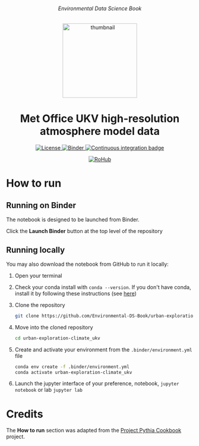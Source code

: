 <div align="center">
    <h6>Environmental Data Science Book</h6>
</div>

<p align="center">
<img src="https://github.com/alan-turing-institute/environmental-ds-book/blob/master/book/figures/logo/logo.png?raw=True" alt="thumbnail" width="200"/>
</p>

<div align="center">
    <h1>Met Office UKV high-resolution atmosphere model data</h1>
</div>

<p align="center">
    <a href="https://github.com/Environmental-DS-Book/urban-exploration-climate_ukv/blob/main/LICENSE">
        <img alt="License" src="https://img.shields.io/badge/License-MIT-yellow.svg">
    </a>
    <a href="https://notebooks.gesis.org/binder/v2/gh/Environmental-DS-Book/urban-exploration-climate_ukv/main?labpath=urban-exploration-climate_ukv.ipynb">
        <img alt="Binder" src="https://mybinder.org/badge_logo.svg">
    </a>
    <a href="https://github.com/Environmental-DS-Book/urban-exploration-climate_ukv/actions/workflows/publish.yml/badge.svg">
        <img alt="Continuous integration badge" src="https://github.com/Environmental-DS-Book/urban-exploration-climate_ukv/actions/workflows/publish.yml/badge.svg">
    </a>
    <br/>
</p>

<p align="center">
    <a href="https://w3id.org/ro-id/1b8921af-e77f-4ccf-ae38-4813cdceba0f">
        <img alt="RoHub" src="https://img.shields.io/badge/RoHub-FAIR_Executable_Research_Object-2ea44f?logo=Open+Access&logoColor=blue">
    </a>
</p>


# How to run

## Running on Binder
The notebook is designed to be launched from Binder. 

Click the **Launch Binder** button at the top level of the repository

## Running locally
You may also download the notebook from GitHub to run it locally:
1. Open your terminal

2. Check your conda install with `conda --version`. If you don't have conda, install it by following these instructions (see [here](https://docs.conda.io/en/latest/miniconda.html))

3. Clone the repository
    ```bash
    git clone https://github.com/Environmental-DS-Book/urban-exploration-climate_ukv.git
    ```

4. Move into the cloned repository
    ```bash
    cd urban-exploration-climate_ukv
    ```

5. Create and activate your environment from the `.binder/environment.yml` file
    ```bash
    conda env create -f .binder/environment.yml
    conda activate urban-exploration-climate_ukv
    ```  

6. Launch the jupyter interface of your preference, notebook, `jupyter notebook` or lab `jupyter lab`

# Credits
The **How to run** section was adapted from the [Project Pythia Cookbook](https://cookbooks.projectpythia.org/) project.